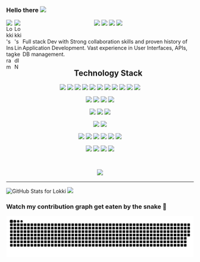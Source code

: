 ### Hello there <img src="https://media.giphy.com/media/hvRJCLFzcasrR4ia7z/giphy.gif" width="25px">

<a href="https://www.instagram.com/lokkiiii_/" target="_blank">
  <img align="left" alt="Lokki's Instagram" width="22px"  src="https://raw.githubusercontent.com/hussainweb/hussainweb/main/icons/instagram.png" />
</a>

<a href="https://www.linkedin.com/in/logesh-r-5113a0179/" target="_blank">
  <img align="left" alt="Lokki's LinkedIN" width="22px"  src="https://raw.githubusercontent.com/peterthehan/peterthehan/master/assets/linkedin.svg" />
</a>

<p align="center">
 
 <img src="https://badges.pufler.dev/visits/Lokki-R/Lokki-R"/> 
 <img src="https://badges.pufler.dev/years/Lokki-R"/>
 <img src="https://badges.pufler.dev/repos/Lokki-R"/>
 <img src="https://badges.pufler.dev/commits/monthly/Lokki-R" />

</p>

<br />
Full stack Dev with Strong collaboration skills and proven history of Application Development. Vast experience in User Interfaces, APIs, DB management.

<!-- - 💼 Any freelance work? do reach, [email](mailto:lokki.devprofile@gmail.com) :)
- 💬 ask me about anything, I am Happy to help :)
 -->

<h2 align="center">Technology Stack</h2>

<p align="center">
<img src="https://img.shields.io/badge/-HTML5-E34F26?style=flat-square&logo=html5&logoColor=white"/>
<img src="https://img.shields.io/badge/-CSS3-1572B6?style=flat-square&logo=css3"/>
<img src="https://img.shields.io/badge/-Bootstrap-563D7C?style=flat-square&logo=bootstrap"/>
<img src="https://img.shields.io/badge/-Heroku-430098?style=flat-square&logo=heroku"/>
<img src="https://img.shields.io/badge/-JavaScript-black?style=flat-square&logo=javascript"/>
<img src="https://img.shields.io/badge/-Nodejs-black?style=flat-square&logo=Node.js"/>
<img src="https://img.shields.io/badge/-React-black?style=flat-square&logo=react"/>
<img src="https://img.shields.io/badge/-MongoDB-black?style=flat-square&logo=mongodb"/>
<img src="https://img.shields.io/badge/-MySQL-black?style=flat-square&logo=mysql"/>
<img src="https://img.shields.io/badge/-Git-black?style=flat-square&logo=git"/>
<img src="https://img.shields.io/badge/-GitHub-black?style=flat-square&logo=github"/>
</p>

<p>
<div align="center">
  <img src="https://img.shields.io/badge/javascript-22272D?style=for-the-badge&logo=javascript&logoColor=F5DE1A&labelColor=22272D">
  <img src="https://img.shields.io/badge/typescript-22272D?style=for-the-badge&logo=typescript&logoColor=2F73BF&labelColor=22272D">
  <img src="https://img.shields.io/badge/dart-22272D?style=for-the-badge&logo=dart&logoColor=60C9F7&labelColor=22272D">
  <img src="https://img.shields.io/badge/php-22272D?style=for-the-badge&logo=php&logoColor=787CB4&labelColor=22272D">
</div>
</p>

<p>
<div align="center">
  <img src="https://img.shields.io/badge/mysql-22272D?style=for-the-badge&logo=mysql&logoColor=fcfcfc&labelColor=22272D">
  <img src="https://img.shields.io/badge/sqlite-22272D?style=for-the-badge&logo=sqlite&logoColor=fcfcfc&labelColor=22272D">
  <img src="https://img.shields.io/badge/firebase-22272D?style=for-the-badge&logo=firebase&logoColor=FFCB2B&labelColor=22272D">
</div>
</p>

<p>
<div align="center">
  <img src="https://img.shields.io/badge/visual%20studio%20code-22272D?style=for-the-badge&logo=visual-studio-code&logoColor=42A2E9&labelColor=22272D">
  <img src="https://img.shields.io/badge/Android%20Studio-22272D?style=for-the-badge&logo=android-studio&logoColor=84B64B&labelColor=22272D">
</div>
</p>

<p>
<div align="center">
  <img src="https://img.shields.io/badge/express%20js-fcfcfc?style=for-the-badge&logo=express&logoColor=fcfcfc&labelColor=22272D">
  <img src="https://img.shields.io/badge/nestjs-E0234D?style=for-the-badge&logo=nestjs&logoColor=E0234D&labelColor=22272D">
  <img src="https://img.shields.io/badge/flutter-60C9F7?style=for-the-badge&logo=flutter&logoColor=60C9F7&labelColor=22272D">
  <img src="https://img.shields.io/badge/react%20js-7DDFFF?style=for-the-badge&logo=react&logoColor=7DDFFF&labelColor=22272D">
  <img src="https://img.shields.io/badge/angular%20js-C3012F?style=for-the-badge&logo=angular&logoColor=C3012F&labelColor=22272D">
  <img src="https://img.shields.io/badge/codeigniter-EE4223?style=for-the-badge&logo=codeigniter&logoColor=EE4223&labelColor=22272D">
</div>
</p>

<p>
<div align="center">
  <img src="https://img.shields.io/badge/linux-fcfcfc?style=for-the-badge&logo=linux&logoColor=fcfcfc&labelColor=22272D">
  <img src="https://img.shields.io/badge/nginx-009639?style=for-the-badge&logo=nginx&logoColor=009639&labelColor=22272D">
  <img src="https://img.shields.io/badge/PM2-fcfcfc?style=for-the-badge&logo=PM2&logoColor=fcfcfc&labelColor=22272D">
  <img src="https://img.shields.io/badge/cockpit-3465A2?style=for-the-badge&logo=cockpit&logoColor=fcfcfc&labelColor=22272D">
</div>
</p>

<br>
<p align = "center">
 <img src="https://activity-graph.herokuapp.com/graph?username=Lokki-R&theme=redical">
</p> 
<hr>

<img src="https://github-readme-stats.vercel.app/api?username=Lokki-R&show_icons=true&include_all_commits=true&count_private=true&theme=nightowl&layout=compact" alt="GitHub Stats for Lokki" width="700">

<img src="https://github-readme-streak-stats.herokuapp.com?user=Lokki-R&theme=nightowl" width="700">

### Watch my contribution graph get eaten by the snake 🐍

<!-- platane/snk works, it just puts it on a new branch -->

![mishmanners snake gif](https://github.com/mishmanners/MishManners/blob/output/github-contribution-grid-snake.svg)
